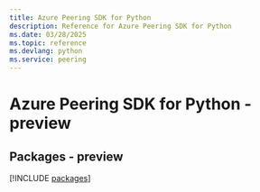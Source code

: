 ```yaml
---
title: Azure Peering SDK for Python
description: Reference for Azure Peering SDK for Python
ms.date: 03/28/2025
ms.topic: reference
ms.devlang: python
ms.service: peering
---
```

# Azure Peering SDK for Python - preview
## Packages - preview
[!INCLUDE [packages](peering-index.md)]